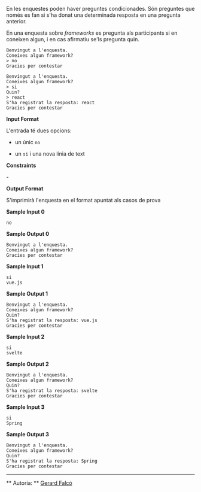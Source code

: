 En les enquestes poden haver preguntes condicionades. Són preguntes que
només es fan si s'ha donat una determinada resposta en una pregunta
anterior.

En una enquesta sobre *frameworks* es pregunta als participants si en
coneixen algun, i en cas afirmatiu se'ls pregunta quin.

    Benvingut a l'enquesta.
    Coneixes algun framework?
    > no
    Gracies per contestar

    Benvingut a l'enquesta.
    Coneixes algun framework?
    > si
    Quin?
    > react
    S'ha registrat la resposta: react
    Gracies per contestar

**Input Format**

L'entrada té dues opcions:

  - un únic `no`

  - un `si` i una nova línia de text

**Constraints**

\-

**Output Format**

S'imprimirà l'enquesta en el format apuntat als casos de prova

**Sample Input 0**

``` 
no
```

**Sample Output 0**

    Benvingut a l'enquesta.
    Coneixes algun framework?
    Gracies per contestar

**Sample Input 1**

    si
    vue.js

**Sample Output 1**

    Benvingut a l'enquesta.
    Coneixes algun framework?
    Quin?
    S'ha registrat la resposta: vue.js
    Gracies per contestar

**Sample Input 2**

    si
    svelte

**Sample Output 2**

    Benvingut a l'enquesta.
    Coneixes algun framework?
    Quin?
    S'ha registrat la resposta: svelte
    Gracies per contestar

**Sample Input 3**

    si
    Spring

**Sample Output 3**

    Benvingut a l'enquesta.
    Coneixes algun framework?
    Quin?
    S'ha registrat la resposta: Spring
    Gracies per contestar

----------

** Autoria: **
[Gerard Falcó](https://github.com/gerardfp)
